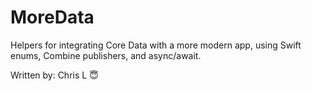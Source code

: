 # MoreData
Helpers for integrating Core Data with a more modern app, using Swift enums, Combine publishers, and async/await.

Written by: Chris L 😇
